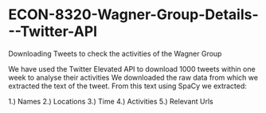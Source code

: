 # ECON-8320-Wagner-Group-Details---Twitter-API
Downloading Tweets to check the activities of the Wagner Group

We have used the Twitter Elevated API to download 1000 tweets within one week to analyse their activities
We downloaded the raw data from which we extracted the text of the tweet.
From this text using SpaCy we extracted:

1.) Names
2.) Locations
3.) Time
4.) Activities
5.) Relevant Urls
